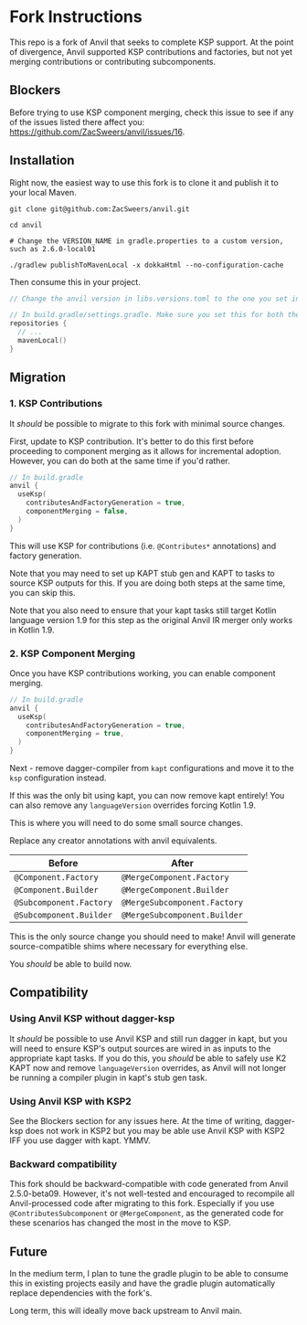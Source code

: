 Fork Instructions
=================

This repo is a fork of Anvil that seeks to complete KSP support. At the point of divergence,
Anvil supported KSP contributions and factories, but not yet merging contributions or 
contributing subcomponents.

## Blockers

Before trying to use KSP component merging, check this issue to see if any of the issues
listed there affect you: https://github.com/ZacSweers/anvil/issues/16.

## Installation

Right now, the easiest way to use this fork is to clone it and publish it to your local Maven.

```shell
git clone git@github.com:ZacSweers/anvil.git

cd anvil

# Change the VERSION_NAME in gradle.properties to a custom version, such as 2.6.0-local01

./gradlew publishToMavenLocal -x dokkaHtml --no-configuration-cache
```

Then consume this in your project.

```kotlin
// Change the anvil version in libs.versions.toml to the one you set in VERSION_NAME above

// In build.gradle/settings.gradle. Make sure you set this for both the buildscript and project repositories
repositories {
  // ...
  mavenLocal()
}
```

## Migration


### 1. KSP Contributions

It _should_ be possible to migrate to this fork with minimal source changes.

First, update to KSP contribution. It's better to do this first before proceeding to component 
merging as it allows for incremental adoption. However, you can do both at the same time if you'd 
rather.

```kotlin
// In build.gradle
anvil {
  useKsp(
    contributesAndFactoryGeneration = true,
    componentMerging = false,
  )
}
```

This will use KSP for contributions (i.e. `@Contributes*` annotations) and factory generation. 

Note that you may need to set up KAPT stub gen and KAPT to tasks to source KSP outputs for this. If 
you are doing both steps at the same time, you can skip this.

Note that you also need to ensure that your kapt tasks still target Kotlin language version 1.9 for 
this step as the original Anvil IR merger only works in Kotlin 1.9.

### 2. KSP Component Merging

Once you have KSP contributions working, you can enable component merging.

```kotlin
// In build.gradle
anvil {
  useKsp(
    contributesAndFactoryGeneration = true,
    componentMerging = true,
  )
}

```

Next - remove dagger-compiler from `kapt` configurations and move it to the `ksp` configuration instead.

If this was the only bit using kapt, you can now remove kapt entirely! You can also remove any `languageVersion` overrides forcing Kotlin 1.9.

This is where you will need to do some small source changes.

Replace any creator annotations with anvil equivalents.

| Before                  | After                        |
|-------------------------|------------------------------|
| `@Component.Factory`    | `@MergeComponent.Factory`    |
| `@Component.Builder`    | `@MergeComponent.Builder`    |
| `@Subcomponent.Factory` | `@MergeSubcomponent.Factory` |
| `@Subcomponent.Builder` | `@MergeSubcomponent.Builder` |

This is the only source change you should need to make! Anvil will generate source-compatible shims 
where necessary for everything else.

You _should_ be able to build now.

## Compatibility

### Using Anvil KSP without dagger-ksp

It _should_ be possible to use Anvil KSP and still run dagger in kapt, but you will need to ensure 
KSP's output sources are wired in as inputs to the appropriate kapt tasks. If you do this, you 
_should_ be able to safely use K2 KAPT now and remove `languageVersion` overrides, as Anvil will not 
longer be running a compiler plugin in kapt's stub gen task.

### Using Anvil KSP with KSP2

See the Blockers section for any issues here. At the time of writing, dagger-ksp does not work in 
KSP2 but you may be able use Anvil KSP with KSP2 IFF you use dagger with kapt. YMMV.

### Backward compatibility

This fork should be backward-compatible with code generated from Anvil 2.5.0-beta09. However, it's 
not well-tested and encouraged to recompile all Anvil-processed code after migrating to this fork. 
Especially if you use `@ContributesSubcomponent` or `@MergeComponent`, as the generated code for 
these scenarios has changed the most in the move to KSP.

## Future

In the medium term, I plan to tune the gradle plugin to be able to consume this in existing projects 
easily and have the gradle plugin automatically replace dependencies with the fork's.

Long term, this will ideally move back upstream to Anvil main.
